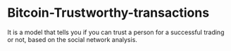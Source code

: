 # Bitcoin-Trustworthy-transactions
It is a model that tells you if you can trust a person for a successful trading or not, based on the social network analysis.
